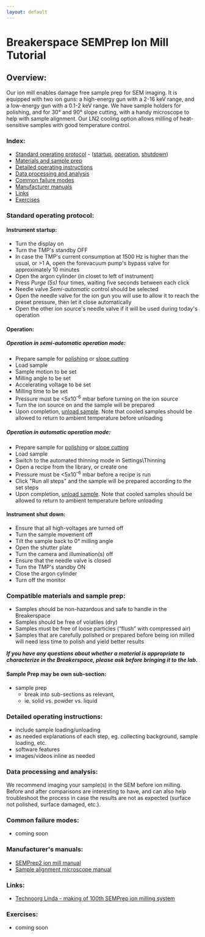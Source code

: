 ```yaml
---
layout: default
---
```

# Breakerspace SEMPrep Ion Mill Tutorial

## Overview:

Our ion mill enables damage free sample prep for SEM imaging. It is equipped with two ion guns: a high-energy gun with a 2-16 keV range, and a low-energy gun with a 0.1-2 keV range. We have sample holders for polishing, and for 30° and 90° slope cutting, with a handy microscope to help with sample alignment. Our LN2 cooling option allows milling of heat-sensitive samples with good temperature control.

### Index:

* [Standard operating protocol](#sop) - ([startup](#startup), [operation](#operation), [shutdown](#shutdown))
* [Materials and sample prep](#materials)
* [Detailed operating instructions](#details)
* [Data processing and analysis](#data)
* [Common failure modes](#failures)
* [Manufacturer manuals](#manuals)
* [Links](#links)
* [Exercises](#exercises)

<a name="sop"></a>
### Standard operating protocol:

<a name="startup"></a> 
#### Instrument startup:

* Turn the display on
* Turn the TMP's standby OFF
* In case the TMP's current consumption at 1500 Hz is higher than the usual, or >1 A, open the forevacuum pump's bypass valve for approximately 10 minutes
* Open the argon cylinder (in closet to left of instrument)
* Press _Purge (5s)_ four times, waiting five seconds between each click
* Needle valve _Semi-automatic_ control should be selected
* Open the needle valve for the ion gun you will use to allow it to reach the preset pressure, then let it close automatically
* Open the other ion source's needle valve if it will be used during today's operation

<a name="operation"></a>
#### Operation: 

##### Operation in semi-automatic operation mode:
* Prepare sample for [polishing](#polishing) or [slope cutting](#slope-cutting)
* Load sample
* Sample motion to be set
* Milling angle to be set
* Accelerating voltage to be set
* Milling time to be set
* Pressure must be <5x10<sup>-6</sup> mbar before turning on the ion source
* Turn the ion source on and the sample will be prepared
* Upon completion, [unload sample](#unload). Note that cooled samples should be allowed to return to ambient temperature before unloading

##### Operation in automatic operation mode:
* Prepare sample for [polishing](#polishing) or [slope cutting](#slope-cutting)
* Load sample
* Switch to the automated thinning mode in Settings\Thinning
* Open a recipe from the library, or create one
* Pressure must be <5x10<sup>-6</sup> mbar before a recipe is run
* Click "Run all steps" and the sample will be prepared according to the set steps
* Upon completion, [unload sample](#unload). Note that cooled samples should be allowed to return to ambient temperature before unloading

<a name="shutdown"></a>
####  Instrument shut down:

* Ensure that all high-voltages are turned off
* Turn the sample movement off
* Tilt the sample back to 0&deg; milling angle
* Open the shutter plate
* Turn the camera and illumination(s) off
* Ensure that the needle valve is closed
* Turn the TMP's standby ON
* Close the argon cylinder
* Turn off the monitor

<a name="materials"></a> 
### Compatible materials and sample prep: 

* Samples should be non-hazardous and safe to handle in the Breakerspace
* Samples should be free of volatiles (dry)
* Samples must be free of loose particles (“flush” with compressed air)
* Samples that are carefully polished or prepared before being ion milled will need less time to polish and yield better results

___If you have any questions about whether a material is appropriate to characterize in the Breakerspace, please ask before bringing it to the lab.___

#### Sample Prep may be own sub-section:

* sample prep
	* break into sub-sections as relevant, 
	* ie. solid vs. powder vs. liquid

<a name="details"></a> 
### Detailed operating instructions: 

* include sample loading/unloading
* as needed explanations of each step, eg. collecting background, sample loading, etc.
* software features
* images/videos inline as needed

<a name="data"></a>
### Data processing and analysis:

We recommend imaging your sample(s) in the SEM before ion milling. Before and after comparisons are interesting to have, and can also help troubleshoot the process in case the results are not as expected (surface not polished, surface damaged, etc.).

<a name="failures"></a>
### Common failure modes:

* coming soon

<a name="manuals"></a>
### Manufacturer's manuals:

* [SEMPrep2 ion mill manual](https://www.dropbox.com/scl/fi/50x7hl7x68mmfu5ypkt5g/SC-2100_manual_v2.6-2105.pdf?rlkey=d1ivx4xdfuvc14v36bllvusoh&dl=0)
* [Sample alignment microscope manual](https://www.dropbox.com/scl/fi/4bxxm6zr7q0elwqqvx5a0/Sample-Alignment-Tool-manual.pdf?rlkey=ltp97kascl3a2wrx785xmj749&dl=0)

<a name="links"></a>
### Links:

* [Technoorg Linda - making of  100th SEMPrep ion milling system](https://www.youtube.com/watch?v=HaZ6fGmBUhc)

<a name="exercises"></a>
### Exercises:

* coming soon


